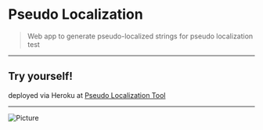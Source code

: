 # Pseudo Localization
> Web app to generate pseudo-localized strings for pseudo localization test


<hr>

## Try yourself!
deployed via Heroku at [Pseudo Localization Tool](https://pseudo-localization.herokuapp.com/)  

<hr>

![Picture](https://firebasestorage.googleapis.com/v0/b/gonature-a4df6.appspot.com/o/portfolio-markup%2Fpseudo-localization-w.jpg?alt=media&token=9ea3d04a-98eb-4e09-9df0-093e60309483)


